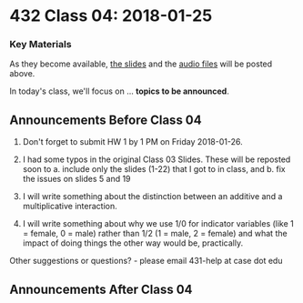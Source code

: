 # 432 Class 04: 2018-01-25

### Key Materials

As they become available, [the slides](https://github.com/THOMASELOVE/432-2018/tree/master/slides/class04) and the [audio files](https://github.com/THOMASELOVE/432-2018/tree/master/slides/class04) will be posted above.

In today's class, we'll focus on ... **topics to be announced**.

## Announcements Before Class 04

1. Don't forget to submit HW 1 by 1 PM on Friday 2018-01-26.

2. I had some typos in the original Class 03 Slides. These will be reposted soon to 
    a. include only the slides (1-22) that I got to in class, and
    b. fix the issues on slides 5 and 19

3. I will write something about the distinction between an additive and a multiplicative interaction.

4. I will write something about why we use 1/0 for indicator variables (like 1 = female, 0 = male) rather than 1/2 (1 = male, 2 = female) and what the impact of doing things the other way would be, practically.

Other suggestions or questions? - please email 431-help at case dot edu

## Announcements After Class 04
